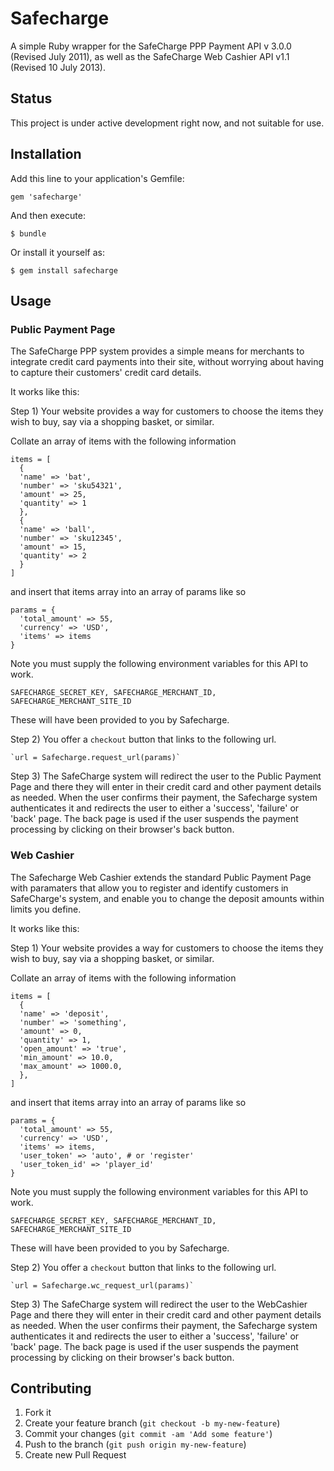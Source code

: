 # Safecharge

A simple Ruby wrapper for the SafeCharge PPP Payment API v 3.0.0 (Revised July 2011), as well as
the SafeCharge Web Cashier API v1.1 (Revised 10 July 2013).

## Status

This project is under active development right now, and not suitable for use.

## Installation

Add this line to your application's Gemfile:

    gem 'safecharge'

And then execute:

    $ bundle

Or install it yourself as:

    $ gem install safecharge

## Usage

### Public Payment Page

The SafeCharge PPP system provides a simple means for merchants to integrate credit card
payments into their site, without worrying about having to capture their customers'
credit card details.

It works like this:

Step 1)  Your website provides a way for customers to choose the items they wish to buy,
say via a shopping basket, or similar.

Collate an array of items with the following information
        
    items = [
      {
      'name' => 'bat',
      'number' => 'sku54321',
      'amount' => 25,
      'quantity' => 1
      },
      {
      'name' => 'ball',
      'number' => 'sku12345',
      'amount' => 15,
      'quantity' => 2
      }
    ]

and insert that items array into an array of params like so

    params = {
      'total_amount' => 55,
      'currency' => 'USD',
      'items' => items
    }

Note you must supply the following environment variables for this API to work.

    SAFECHARGE_SECRET_KEY, SAFECHARGE_MERCHANT_ID, SAFECHARGE_MERCHANT_SITE_ID

These will have been provided to you by Safecharge.

Step 2) You offer a `checkout` button that links to the following url.

    `url = Safecharge.request_url(params)`

Step 3) The SafeCharge system will redirect the user to the Public Payment Page
and there they will enter in their credit card and other payment details as needed.
When the user confirms their payment, the Safecharge system authenticates it and
redirects the user to either a 'success', 'failure' or 'back' page. The back page
is used if the user suspends the payment processing by clicking on their browser's
back button.

### Web Cashier

The Safecharge Web Cashier extends the standard Public Payment Page with paramaters that
allow you to register and identify customers in SafeCharge's system, and enable you to
change the deposit amounts within limits you define.

It works like this:

Step 1)  Your website provides a way for customers to choose the items they wish to buy,
say via a shopping basket, or similar.

Collate an array of items with the following information
        
    items = [
      {
      'name' => 'deposit',
      'number' => 'something',
      'amount' => 0,
      'quantity' => 1,
      'open_amount' => 'true',
      'min_amount' => 10.0,
      'max_amount' => 1000.0,
      },
    ]

and insert that items array into an array of params like so

    params = {
      'total_amount' => 55,
      'currency' => 'USD',
      'items' => items,
      'user_token' => 'auto', # or 'register'
      'user_token_id' => 'player_id'
    }

Note you must supply the following environment variables for this API to work.

    SAFECHARGE_SECRET_KEY, SAFECHARGE_MERCHANT_ID, SAFECHARGE_MERCHANT_SITE_ID

These will have been provided to you by Safecharge.

Step 2) You offer a `checkout` button that links to the following url.

    `url = Safecharge.wc_request_url(params)`

Step 3) The SafeCharge system will redirect the user to the WebCashier Page
and there they will enter in their credit card and other payment details as needed.
When the user confirms their payment, the Safecharge system authenticates it and
redirects the user to either a 'success', 'failure' or 'back' page. The back page
is used if the user suspends the payment processing by clicking on their browser's
back button.

## Contributing

1. Fork it
2. Create your feature branch (`git checkout -b my-new-feature`)
3. Commit your changes (`git commit -am 'Add some feature'`)
4. Push to the branch (`git push origin my-new-feature`)
5. Create new Pull Request
